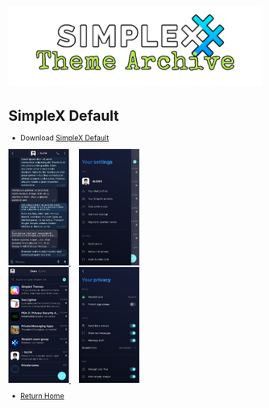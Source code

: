 ![SxC Theme Archive Banner](../resources/SxC_themeBanner.png)

# SimpleX Default

* Download [SimpleX Default](../themes/SxC_simplexDefault.theme)

<a href="../screenshots/SxC_simplexDefault01.jpg" target="_blank">
	<img src="../screenshots/SxC_simplexDefault01.jpg" width="120">
</a>&nbsp;&nbsp;&nbsp;
<a href="../screenshots/SxC_simplexDefault02.jpg" target="_blank">
	<img src="../screenshots/SxC_simplexDefault02.jpg" width="120">
</a>
<br>
<a href="../screenshots/SxC_simplexDefault03.jpg" target="_blank">
	<img src="../screenshots/SxC_simplexDefault03.jpg" width="120">
</a>&nbsp;&nbsp;&nbsp;
<a href="../screenshots/SxC_simplexDefault04.jpg" target="_blank">
	<img src="../screenshots/SxC_simplexDefault04.jpg" width="120">
</a>

* [Return Home](../)